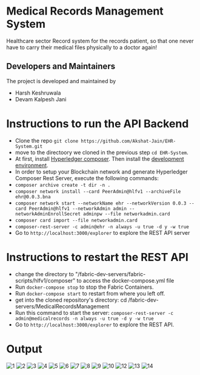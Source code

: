 # Medical Records Management System

Healthcare sector Record system for the records patient, so that one never have to carry their medical files physically to a doctor again!

## Developers and Maintainers
The project is developed and maintained by
- Harsh Keshruwala
- Devam Kalpesh Jani

# Instructions to run the API Backend
- Clone the repo `git clone https://github.com/Akshat-Jain/EHR-System.git`
- move to the directoory we cloned in the previous step `cd EHR-System`.
- At first, install [Hyperledger composer](https://hyperledger.github.io/composer/latest/installing/installing-prereqs.html). Then install the [development environment](https://hyperledger.github.io/composer/latest/installing/development-tools.html).
- In order to setup your Blockchain network and generate Hyperledger Composer Rest Server, execute the following commands:
- `composer archive create -t dir -n .`
- `composer network install --card PeerAdmin@hlfv1 --archiveFile ehr@0.0.3.bna`
- `composer network start --networkName ehr --networkVersion 0.0.3 --card PeerAdmin@hlfv1 --networkAdmin admin --networkAdminEnrollSecret adminpw --file networkadmin.card`
- `composer card import --file networkadmin.card` 
- `composer-rest-server -c admin@ehr -n always -u true -d y -w true`
- Go to `http://localhost:3000/explorer` to explore the REST API server


# Instructions to restart the REST API
- change the directory to "/fabric-dev-servers/fabric-scripts/hlfv1/composer" to access the docker-compose.yml file
- Run `docker-compose stop` to stop the Fabric Containers.
- Run `docker-compose start` to restart from where you left off.
- get into the cloned repository's directory: cd /fabric-dev-servers/MedicalRecordsManagement
- Run this command to start the server: `composer-rest-server -c admin@medicalrecords -n always -u true -d y -w true`
- Go to `http://localhost:3000/explorer` to explore the REST API.


# Output
![1](https://user-images.githubusercontent.com/81607787/114814939-dd836180-9dd2-11eb-8609-257089091265.png)
![2](https://user-images.githubusercontent.com/81607787/114814941-df4d2500-9dd2-11eb-9357-b209a63d864b.png)
![3](https://user-images.githubusercontent.com/81607787/114814944-e07e5200-9dd2-11eb-805b-d5612e0a71e5.png)
![4](https://user-images.githubusercontent.com/81607787/114814948-e1af7f00-9dd2-11eb-8b24-1a6154a1282c.png)
![5](https://user-images.githubusercontent.com/81607787/114814954-e2e0ac00-9dd2-11eb-920f-6d8ddfcd1fdf.png)
![6](https://user-images.githubusercontent.com/81607787/114814960-e5430600-9dd2-11eb-84a5-3ec2f3ebc368.png)
![7](https://user-images.githubusercontent.com/81607787/114814966-e70cc980-9dd2-11eb-91c7-2cac867659b2.png)
![8](https://user-images.githubusercontent.com/81607787/114814969-e83df680-9dd2-11eb-949f-6fdba6498b74.png)
![9](https://user-images.githubusercontent.com/81607787/114814970-e96f2380-9dd2-11eb-9ab2-48ff111faeda.png)
![10](https://user-images.githubusercontent.com/81607787/114814973-ea07ba00-9dd2-11eb-8148-beffa2a56ec4.png)
![12](https://user-images.githubusercontent.com/81607787/114814976-eb38e700-9dd2-11eb-8a17-406c7096f2f4.png)
![13](https://user-images.githubusercontent.com/81607787/114814979-ec6a1400-9dd2-11eb-8ba2-989f1cce714d.png)
![14](https://user-images.githubusercontent.com/81607787/114814984-ed9b4100-9dd2-11eb-95b4-7979a13e5962.png)
